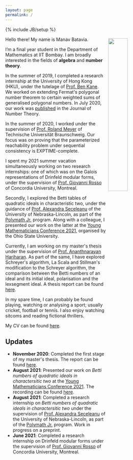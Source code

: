 ```yaml
---
layout: page
permalink: /
---
```

{% include JB/setup %}

<img style="float: right; width: 35%; padding: 5px;" src=" {{site.url}}/assets/img/profile.jpg ">

Hello there! My name is Manav Batavia. 

I’m a final year student in the Department of Mathematics at IIT Bombay. I am broadly interested in the fields of **algebra** and **number theory**.

In the summer of 2019, I completed a research internship at the University of Hong Kong (HKU), under the tutelage of [Prof. Ben Kane](https://hkumath.hku.hk/~bkane/). We worked on extending Fermat's polygonal number theorem to certain weighted sums of generalised polygonal numbers. In July 2020, our work was [published](https://doi.org/10.1016/j.jnt.2020.05.024) in the Journal of Number Theory.  

In the summer of 2020, I worked under the supervision of [Prof. Roland Meyer](https://www.tcs.cs.tu-bs.de/group/meyer/home.html) of Technische Universität Braunschweig. Our focus was on proving that the parameterized reachability problem under sequential consistency is EXPTIME-complete.

I spent my 2021 summer vacation simultaneously working on two research internships: one of which was on the Galois representations of Drinfeld modular forms, under the supervision of [Prof. Giovanni Rosso](https://sites.google.com/site/gvnros/) of Concordia University, Montreal. 

Secondly, I explored the Betti tables of quadratic ideals in characteristic two, under the guidance of [Prof. Alexandra Seceleanu](https://www.math.unl.edu/~aseceleanu2/) of the University of Nebraska-Lincoln, as part of the [Polymath Jr.](https://geometrynyc.wixsite.com/polymathreu) program. Along with a colleague, I presented our work on the latter at the [Young Mathematicians Conference 2021](https://ymc.osu.edu/), organised by the Ohio State University. 

Currently, I am working on my master's thesis under the supervision of [Prof. Ananthnarayan Hariharan](http://www.math.iitb.ac.in/~ananth/). As part of the same, I have explored Schreyer's algorithm, La Scala and Stillman's modification to the Schreyer algorithm, the comparison between the Betti numbers of an ideal and its initial ideal, polarisation and the lexsegment ideal. A thesis report can be found [here]({{site.url}}/assets/pdf/thesis.pdf).  

In my spare time, I can probably be found playing, watching or analysing a sport; usually cricket, football or tennis. I also enjoy watching sitcoms and reading fictional thrillers. 

My CV can be found [here]({{site.url}}/cv).

## Updates

<!-- <div style="height:250px;overflow:auto;"> -->
* **November 2020**: Completed the first stage of my master's thesis. The report can be found [here]({{site.url}}/assets/pdf/thesis.pdf).
* **August 2021**: Presented our work on *Betti numbers of quadratic ideals in charactersitic two* at the [Young Mathematicians Conference 2021](https://ymc.osu.edu/). The recording can be found [here](https://www.youtube.com/watch?v=ax-zScZtL7Q).
* **August 2021**: Completed a research internship on *Betti numbers of quadratic ideals in charactersitic two* under the supervision of [Prof. Alexandra Seceleanu](https://www.math.unl.edu/~aseceleanu2/) of the University of Nebraska-Lincoln, as part of the [Polymath Jr.](https://geometrynyc.wixsite.com/polymathreu) program. Work in progress on a preprint. 
* **June 2021**: Completed a research internship on Drinfeld modular forms under the supervision of [Prof. Giovanni Rosso](https://sites.google.com/site/gvnros/) of Concordia University, Montreal. 
<!-- </div> -->


